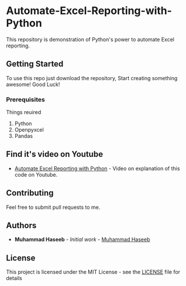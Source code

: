 # Automate-Excel-Reporting-with-Python
This repository is demonstration of Python's power to automate Excel reporting.
<br>
## Getting Started

To use this repo just download the repository, Start creating something awesome! Good Luck!

### Prerequisites

Things reuired<br>
1. Python
2. Openpyxcel
3. Pandas

## Find it's video on Youtube

* [Automate Excel Reporting with Python](https://youtu.be/gkX0XAZSThE) - Video on explanation of this code on Youtube.

## Contributing

Feel free to submit pull requests to me.


## Authors

* **Muhammad Haseeb** - *Initial work* - [Muhammad Haseeb](https://github.com/iam-mhaseeb)


## License

This project is licensed under the MIT License - see the [LICENSE](LICENSE) file for details
